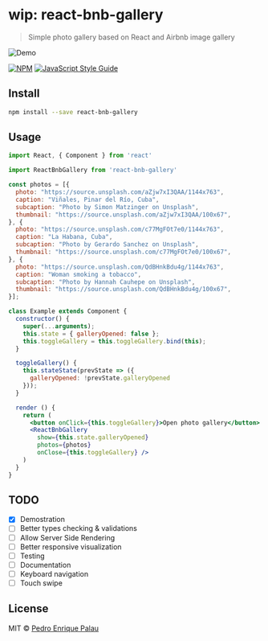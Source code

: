  # wip: react-bnb-gallery

> Simple photo gallery based on React and Airbnb image gallery

![Demo](https://raw.githubusercontent.com/peterpalau/react-bnb-gallery/master/react-bnb-demo.png)

[![NPM](https://img.shields.io/npm/v/react-bnb-gallery.svg)](https://www.npmjs.com/package/react-bnb-gallery) [![JavaScript Style Guide](https://img.shields.io/badge/code_style-standard-brightgreen.svg)](https://standardjs.com)

## Install

```bash
npm install --save react-bnb-gallery
```

## Usage

```jsx
import React, { Component } from 'react'

import ReactBnbGallery from 'react-bnb-gallery'

const photos = [{
  photo: "https://source.unsplash.com/aZjw7xI3QAA/1144x763",
  caption: "Viñales, Pinar del Río, Cuba",
  subcaption: "Photo by Simon Matzinger on Unsplash",
  thumbnail: "https://source.unsplash.com/aZjw7xI3QAA/100x67",
}, {
  photo: "https://source.unsplash.com/c77MgFOt7e0/1144x763",
  caption: "La Habana, Cuba",
  subcaption: "Photo by Gerardo Sanchez on Unsplash",
  thumbnail: "https://source.unsplash.com/c77MgFOt7e0/100x67",
}, {
  photo: "https://source.unsplash.com/QdBHnkBdu4g/1144x763",
  caption: "Woman smoking a tobacco",
  subcaption: "Photo by Hannah Cauhepe on Unsplash",
  thumbnail: "https://source.unsplash.com/QdBHnkBdu4g/100x67",
}];

class Example extends Component {
  constructor() {
    super(...arguments);
    this.state = { galleryOpened: false };
    this.toggleGallery = this.toggleGallery.bind(this);
  }

  toggleGallery() {
    this.stateState(prevState => ({
      galleryOpened: !prevState.galleryOpened
    }));
  }

  render () {
    return (
      <button onClick={this.toggleGallery}>Open photo gallery</button>
      <ReactBnbGallery
        show={this.state.galleryOpened}
        photos={photos}
        onClose={this.toggleGallery} />
    )
  }
}
```

## TODO

- [x] Demostration
- [ ] Better types checking & validations
- [ ] Allow Server Side Rendering
- [ ] Better responsive visualization
- [ ] Testing
- [ ] Documentation
- [ ] Keyboard navigation
- [ ] Touch swipe

## License

MIT © [Pedro Enrique Palau](https://github.com/peterpalau)
